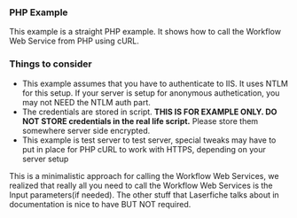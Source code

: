 ### PHP Example

This example is a straight PHP example. It shows how to call the Workflow Web Service from PHP using cURL.

### Things to consider

+ This example assumes that you have to authenticate to IIS. It uses NTLM for this setup. If your server is setup for anonymous authetication, you may not NEED the NTLM auth part.
+ The credentials are stored in script. **THIS IS FOR EXAMPLE ONLY. DO NOT STORE credentials in the real life script.** Please store them somewhere server side encrypted.
+ This example is test server to test server, special tweaks may have to put in place for PHP cURL to work with HTTPS, depending on your server setup

This is a minimalistic approach for calling the Workflow Web Services, we realized that really all you need to call the Workflow Web Services is the Input parameters(if needed). The other stuff that Laserfiche talks about in documentation is nice to have BUT NOT required.

